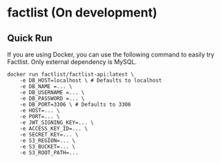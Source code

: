# factlist (On development)


## Quick Run

If you are using Docker, you can use the following command to easily try Factlist. Only external dependency is MySQL.
  

```
docker run factlist/factlist-api:latest \
	-e DB_HOST=localhost \ # Defaults to localhost
	-e DB_NAME =... \
	-e DB_USERNAME =... \
	-e DB_PASSWORD =... \
	-e DB_PORT=3306 \ # Defaults to 3306
	-e HOST=... \
	-e PORT=... \
	-e JWT_SIGNING_KEY=... \
	-e ACCESS_KEY_ID=... \
	-e SECRET_KEY=... \
	-e S3_REGION=... \
	-e S3_BUCKET=... \
	-e S3_ROOT_PATH=...
```